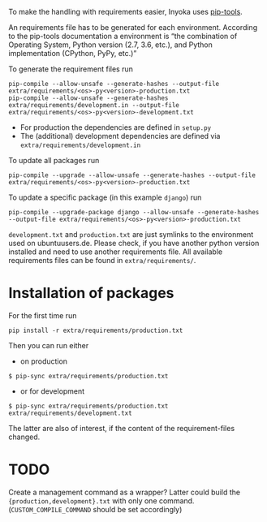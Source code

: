 To make the handling with requirements easier, Inyoka uses [pip-tools](https://github.com/jazzband/pip-tools).

An requirements file has to be generated for each environment.
According to the pip-tools documentation a environment is
“the combination of Operating System, Python version (2.7, 3.6, etc.), and Python implementation (CPython, PyPy, etc.)”

To generate the requirement files run

```
pip-compile --allow-unsafe --generate-hashes --output-file extra/requirements/<os>-py<version>-production.txt
pip-compile --allow-unsafe --generate-hashes extra/requirements/development.in --output-file extra/requirements/<os>-py<version>-development.txt
```
  * For production the dependencies are defined in `setup.py`
  * The (additional) development dependencies are defined via `extra/requirements/development.in`

To update all packages run

```
pip-compile --upgrade --allow-unsafe --generate-hashes --output-file extra/requirements/<os>-py<version>-production.txt
```

To update a specific package (in this example `django`) run

```
pip-compile --upgrade-package django --allow-unsafe --generate-hashes --output-file extra/requirements/<os>-py<version>-production.txt
```

`development.txt` and `production.txt` are just symlinks to the environment used on ubuntuusers.de.
Please check, if you have another python version installed and need to use another requirements file.
All available requirements files can be found in `extra/requirements/`.

# Installation of packages

For the first time run

```
pip install -r extra/requirements/production.txt
```

Then you can run either
 * on production
```
$ pip-sync extra/requirements/production.txt
```

 * or for development
```
$ pip-sync extra/requirements/production.txt extra/requirements/development.txt
```

The latter are also of interest, if the content of the requirement-files changed.

# TODO

Create a management command as a wrapper? Latter could build the `{production,development}.txt` with only one command.
(`CUSTOM_COMPILE_COMMAND` should be set accordingly)
